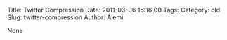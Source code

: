Title: Twitter Compression
Date: 2011-03-06 16:16:00
Tags: 
Category: old
Slug: twitter-compression
Author: Alemi

None
